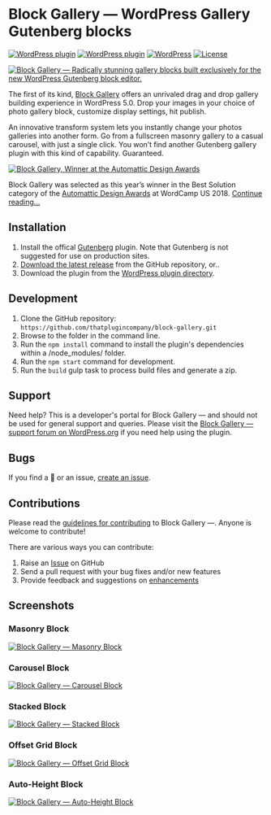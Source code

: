 # Block Gallery — WordPress Gallery Gutenberg blocks

[![WordPress plugin](https://img.shields.io/wordpress/plugin/dt/block-gallery.svg?style=flat)](https://wordpress.org/plugins/block-gallery/) [![WordPress plugin](https://img.shields.io/wordpress/plugin/v/block-gallery.svg?style=flat)](https://wordpress.org/plugins/block-gallery/) [![WordPress](https://img.shields.io/wordpress/v/block-gallery.svg?style=flat)]() [![License](https://img.shields.io/badge/license-GPL--3.0%2B-red.svg)](https://github.com/thatplugincompany/block-gallery/blob/master/license.txt)

[![Block Gallery — Radically stunning gallery blocks built exclusively for the new WordPress Gutenberg block editor. ](https://user-images.githubusercontent.com/1813435/49888455-0d8a5680-fe0d-11e8-80c3-0f8765f7de9d.jpg)](https://wpblockgallery.com?utm_medium=block-gallery-github&utm_source=readme&utm_campaign=readme&utm_content=banner)

The first of its kind, [Block Gallery](https://wpblockgallery.com/) offers an unrivaled drag and drop gallery building experience in WordPress 5.0. Drop your images in your choice of photo gallery block, customize display settings, hit publish.

An innovative transform system lets you instantly change your photos galleries into another form. Go from a fullscreen masonry gallery to a casual carousel, with just a single click. You won’t find another Gutenberg gallery plugin with this kind of capability. Guaranteed.

[![Block Gallery, Winner at the Automattic Design Awards](https://user-images.githubusercontent.com/1813435/49888484-1a0eaf00-fe0d-11e8-9237-cd9d6f7716ae.jpg)](https://richtabor.com/block-gallery-automattic-design-awards/?utm_medium=block-gallery-github&utm_source=readme&utm_campaign=readme&utm_content=design-awards-banner)

Block Gallery was selected as this year’s winner in the Best Solution category of the [Automattic Design Awards](https://automatticdesignaward.blog/2018/12/08/the-winners/) at WordCamp US 2018. [Continue reading...](https://richtabor.com/block-gallery-automattic-design-awards/)

## Installation ##
1. Install the offical [Gutenberg](https://wordpress.org/plugins/gutenberg/) plugin. Note that Gutenberg is not suggested for use on production sites.
2. [Download the latest release](https://github.com/thatplugincompany/block-gallery/releases) from the GitHub repository, or..
3. Download the plugin from the [WordPress plugin directory](https://wordpress.org/plugins/block-gallery/).

## Development ##
1. Clone the GitHub repository: `https://github.com/thatplugincompany/block-gallery.git`
2. Browse to the folder in the command line.
3. Run the `npm install` command to install the plugin's dependencies within a /node_modules/ folder.
4. Run the `npm start` command for development.
5. Run the `build` gulp task to process build files and generate a zip.

## Support ##
Need help? This is a developer's portal for Block Gallery — and should not be used for general support and queries. Please visit the [Block Gallery — support forum on WordPress.org](https://wordpress.org/support/plugin/block-gallery) if you need help using the plugin.

## Bugs ##
If you find a 🐞 or an issue, [create an issue](https://github.com/thatplugincompany/block-gallery/issues/new).

## Contributions ##
Please read the [guidelines for contributing](https://github.com/thatplugincompany/block-gallery/blob/master/CONTRIBUTING.md) to Block Gallery —. Anyone is welcome to contribute!

There are various ways you can contribute:

1. Raise an [Issue](https://github.com/thatplugincompany/block-gallery/issues/new) on GitHub
2. Send a pull request with your bug fixes and/or new features
3. Provide feedback and suggestions on [enhancements](https://github.com/thatplugincompany/block-gallery/issues?direction=desc&labels=Enhancement&page=1&sort=created&state=open)

## Screenshots

### Masonry Block
[![Block Gallery — Masonry Block](https://user-images.githubusercontent.com/1813435/48589254-c80b6400-e908-11e8-8ab7-1217cb0b6cba.jpg)](https://wpblockgallery.com?utm_medium=block-gallery-github&utm_source=readme&utm_campaign=readme&utm_content=masonry-screenshot)

### Carousel Block
[![Block Gallery — Carousel Block](https://user-images.githubusercontent.com/1813435/48589270-d5285300-e908-11e8-80a9-8f4c977830a7.jpg)](https://wpblockgallery.com?utm_medium=block-gallery-github&utm_source=readme&utm_campaign=readme&utm_content=carousel-screenshot)

### Stacked Block
[![Block Gallery — Stacked Block](https://user-images.githubusercontent.com/1813435/48589301-f2f5b800-e908-11e8-968e-1b2b27db3d15.jpg)](https://wpblockgallery.com?utm_medium=block-gallery-github&utm_source=readme&utm_campaign=readme&utm_content=stacked-screenshot)

### Offset Grid Block
[![Block Gallery — Offset Grid Block](https://user-images.githubusercontent.com/1813435/48589317-03a62e00-e909-11e8-920c-0a28ba2ee945.jpg)](https://wpblockgallery.com?utm_medium=block-gallery-github&utm_source=readme&utm_campaign=readme&utm_content=offset-screenshot)

### Auto-Height Block
[![Block Gallery — Auto-Height Block](https://user-images.githubusercontent.com/1813435/48589341-17ea2b00-e909-11e8-92bd-e2e2c00a81b1.jpg)](https://wpblockgallery.com?utm_medium=block-gallery-github&utm_source=readme&utm_campaign=readme&utm_content=autoheight-screenshot)
